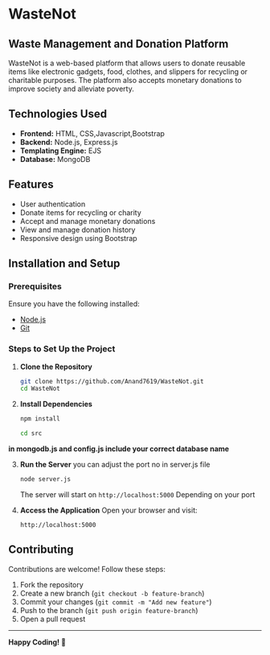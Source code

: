 # WasteNot

## Waste Management and Donation Platform

WasteNot is a web-based platform that allows users to donate reusable items like electronic gadgets, food, clothes, and slippers for recycling or charitable purposes. The platform also accepts monetary donations to improve society and alleviate poverty.

## Technologies Used
- **Frontend:** HTML, CSS,Javascript,Bootstrap
- **Backend:** Node.js, Express.js
- **Templating Engine:** EJS
- **Database:** MongoDB

## Features
- User authentication
- Donate items for recycling or charity
- Accept and manage monetary donations
- View and manage donation history
- Responsive design using Bootstrap

## Installation and Setup

### Prerequisites
Ensure you have the following installed:
- [Node.js](https://nodejs.org/)
- [Git](https://git-scm.com/)

### Steps to Set Up the Project

1. **Clone the Repository**
   ```sh
   git clone https://github.com/Anand7619/WasteNot.git
   cd WasteNot
   ```

2. **Install Dependencies**
   ```sh
   npm install
   ```
   ```sh
   cd src
   ```
  **in mongodb.js and config.js include your correct database name**

  
3. **Run the Server**
   you can adjust the port no in server.js file
   ```sh
   node server.js
   ```
   The server will start on `http://localhost:5000`
   Depending on your port

4. **Access the Application**
   Open your browser and visit:
   ```
   http://localhost:5000
   ```

## Contributing
Contributions are welcome! Follow these steps:
1. Fork the repository
2. Create a new branch (`git checkout -b feature-branch`)
3. Commit your changes (`git commit -m "Add new feature"`)
4. Push to the branch (`git push origin feature-branch`)
5. Open a pull request

---
**Happy Coding! 🚀**

